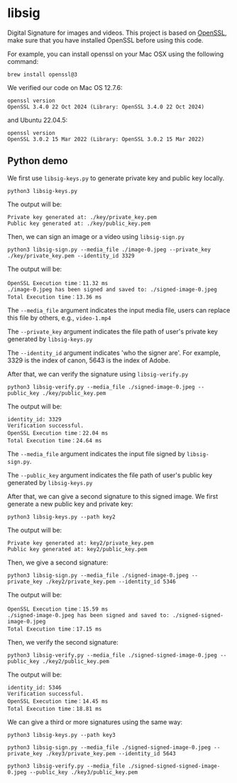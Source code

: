 # libsig
Digital Signature for images and videos. This project is based on [OpenSSL][1], make sure that you have installed OpenSSL before using this code. 

For example, you can install openssl on your Mac OSX using the following command:

    brew install openssl@3

We verified our code on Mac OS 12.7.6:

    openssl version
    OpenSSL 3.4.0 22 Oct 2024 (Library: OpenSSL 3.4.0 22 Oct 2024)

and Ubuntu 22.04.5:

    openssl version
    OpenSSL 3.0.2 15 Mar 2022 (Library: OpenSSL 3.0.2 15 Mar 2022)

## Python demo

We first use `libsig-keys.py` to generate private key and public key locally. 

    python3 libsig-keys.py

The output will be:

    Private key generated at: ./key/private_key.pem
    Public key generated at: ./key/public_key.pem

Then, we can sign an image or a video using `libsig-sign.py`

    python3 libsig-sign.py --media_file ./image-0.jpeg --private_key ./key/private_key.pem --identity_id 3329

The output will be:

    OpenSSL Execution time：11.32 ms
    ./image-0.jpeg has been signed and saved to: ./signed-image-0.jpeg
    Total Execution time：13.36 ms

The `--media_file` argument indicates the input media file, users can replace this file by others, e.g., `video-1.mp4`

The `--private_key` argument indicates the file path of user's private key generated by `libsig-keys.py`

The `--identity_id` argument indicates 'who the signer are'. For example, 3329 is the index of canon, 5643 is the index of Adobe.

After that, we can verify the signature using `libsig-verify.py`

    python3 libsig-verify.py --media_file ./signed-image-0.jpeg --public_key ./key/public_key.pem

The output will be:

    identity_id: 3329
    Verification successful.
    OpenSSL Execution time：22.04 ms
    Total Execution time：24.64 ms

The `--media_file` argument indicates the input file signed by `libsig-sign.py`.

The `--public_key` argument indicates the file path of user's public key generated by `libsig-keys.py`

After that, we can give a second signature to this signed image. We first generate a new public key and private key:

    python3 libsig-keys.py --path key2

The output will be:

    Private key generated at: key2/private_key.pem
    Public key generated at: key2/public_key.pem

Then, we give a second signature:

    python3 libsig-sign.py --media_file ./signed-image-0.jpeg --private_key ./key2/private_key.pem --identity_id 5346

The output will be:

    OpenSSL Execution time：15.59 ms
    ./signed-image-0.jpeg has been signed and saved to: ./signed-signed-image-0.jpeg
    Total Execution time：17.15 ms

Then, we verify the second signature:

    python3 libsig-verify.py --media_file ./signed-signed-image-0.jpeg --public_key ./key2/public_key.pem

The output will be:

    identity_id: 5346
    Verification successful.
    OpenSSL Execution time：14.45 ms
    Total Execution time：18.81 ms

We can give a third or more signatures using the same way:

    python3 libsig-keys.py --path key3
    
    python3 libsig-sign.py --media_file ./signed-signed-image-0.jpeg --private_key ./key3/private_key.pem --identity_id 5643
    
    python3 libsig-verify.py --media_file ./signed-signed-signed-image-0.jpeg --public_key ./key3/public_key.pem

  [1]: https://github.com/openssl/openssl
